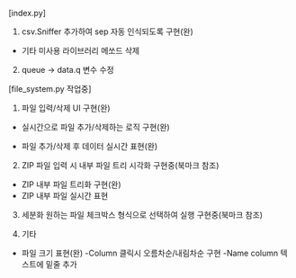 [index.py]
1. csv.Sniffer 추가하여 sep 자동 인식되도록 구현(완)
 - 기타 미사용 라이브러리 메쏘드 삭제
2. queue -> data.q 변수 수정

[file_system.py 작업중]
1. 파일 입력/삭제 UI 구현(완)
 - 실시간으로 파일 추가/삭제하는 로직 구현(완)
  * 파일 추가/삭제 후 데이터 실시간 표현(완)

2. ZIP 파일 입력 시 내부 파일 트리 시각화 구현중(북마크 참조)
 - ZIP 내부 파일 트리화 구현(완)
 - ZIP 내부 파일 실시간 표현

3. 세분화 원하는 파일 체크박스 형식으로 선택하여 실행 구현중(북마크 참조)
 
4. 기타
 - 파일 크기 표현(완)
 -Column 클릭시 오름차순/내림차순 구현
 -Name column 텍스트에 밑줄 추가